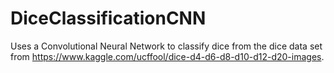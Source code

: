 # DiceClassificationCNN
Uses a Convolutional Neural Network  to classify dice from the dice data set from https://www.kaggle.com/ucffool/dice-d4-d6-d8-d10-d12-d20-images.
